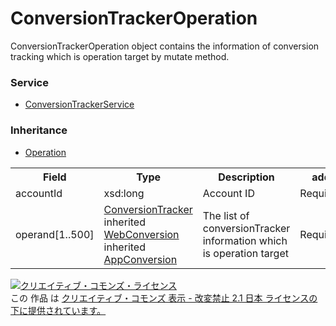 # ConversionTrackerOperation
ConversionTrackerOperation object contains the information of conversion tracking which is operation target by mutate method.

### Service
+ [ConversionTrackerService](../services/ConversionTrackerService.md)

### Inheritance
+ [Operation](./Operation.md)

<table>
 <tr>
  <th>Field</th>
  <th>Type</th>
  <th>Description</th>
  <th>add</th>
  <th>set</th>
 </tr>
 <tr>
  <td>accountId</td>
  <td>xsd:long</td>
  <td>Account ID</td>
  <td>Required</td>
  <td>Required</td>
 </tr>
 <tr>
  <td>operand[1..500]</td>
  <td><a href="./ConversionTracker.md">ConversionTracker</a><br>
  inherited <a href="./WebConversion.md">WebConversion</a><br>
  inherited <a href="./AppConversion.md">AppConversion</a>
  </td>
  <td>The list of conversionTracker information which is operation target</td>
  <td>Required</td>
  <td>Required</td>
 </tr>
 </table>

<a rel="license" href="http://creativecommons.org/licenses/by-nd/2.1/jp/"><img alt="クリエイティブ・コモンズ・ライセンス" style="border-width:0" src="https://i.creativecommons.org/l/by-nd/2.1/jp/88x31.png" /></a><br />この 作品 は <a rel="license" href="http://creativecommons.org/licenses/by-nd/2.1/jp/">クリエイティブ・コモンズ 表示 - 改変禁止 2.1 日本 ライセンスの下に提供されています。</a>

